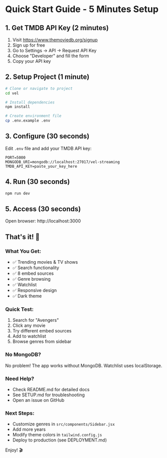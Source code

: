 # Quick Start Guide - 5 Minutes Setup

## 1. Get TMDB API Key (2 minutes)
1. Visit https://www.themoviedb.org/signup
2. Sign up for free
3. Go to Settings → API → Request API Key
4. Choose "Developer" and fill the form
5. Copy your API key

## 2. Setup Project (1 minute)
```bash
# Clone or navigate to project
cd vel

# Install dependencies
npm install

# Create environment file
cp .env.example .env
```

## 3. Configure (30 seconds)
Edit `.env` file and add your TMDB API key:
```env
PORT=5000
MONGODB_URI=mongodb://localhost:27017/vel-streaming
TMDB_API_KEY=paste_your_key_here
```

## 4. Run (30 seconds)
```bash
npm run dev
```

## 5. Access (30 seconds)
Open browser: http://localhost:3000

## That's it! 🎉

### What You Get:
- ✅ Trending movies & TV shows
- ✅ Search functionality
- ✅ 8 embed sources
- ✅ Genre browsing
- ✅ Watchlist
- ✅ Responsive design
- ✅ Dark theme

### Quick Test:
1. Search for "Avengers"
2. Click any movie
3. Try different embed sources
4. Add to watchlist
5. Browse genres from sidebar

### No MongoDB?
No problem! The app works without MongoDB. Watchlist uses localStorage.

### Need Help?
- Check README.md for detailed docs
- See SETUP.md for troubleshooting
- Open an issue on GitHub

### Next Steps:
- Customize genres in `src/components/Sidebar.jsx`
- Add more years
- Modify theme colors in `tailwind.config.js`
- Deploy to production (see DEPLOYMENT.md)

Enjoy! 🎬


